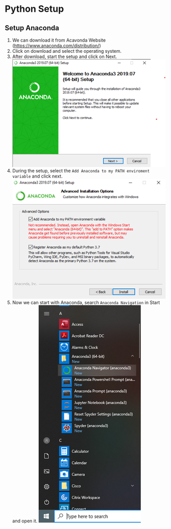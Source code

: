 # Python Setup

## Setup Anaconda
1. We can download it from Acavonda Website (https://www.anaconda.com/distribution/)
2. Click on download and select the operating system.
3. After download, start the setup and click on Next.![Start Setup](img/StartWithSetup.png)
4. During the setup, select the `Add Anaconda to my PATH enviroment variable` and click next. ![Path Variable](img/PathVariable.png) 
5. Now we can start with Anaconda, search `Anaconda Navigation` in Start and open it.
![Start Anaconda](img/StartAnaconda.png) 